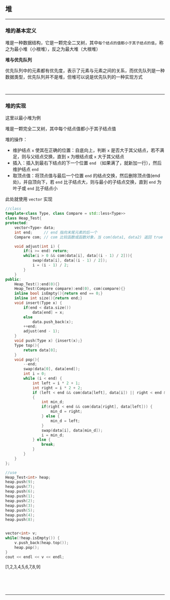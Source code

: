 <!-- @import "_pre.css" -->


## 堆

<hr class=short>

### 堆的基本定义

堆是一种数据结构，它是一颗完全二叉树，其中`每个结点的值都小于其子结点的值`，称之为最小堆（小根堆），反之为最大堆（大根堆）

**堆与优先队列**

优先队列中的元素都有优先度，表示了元素与元素之间的关系，而优先队列是一种数据类型，优先队列并不是堆，但堆可以说是优先队列的一种实现方式

<br><hr class=short>

### 堆的实现

这里以最小堆为例

堆是一颗完全二叉树，其中每个结点值都小于其子结点值

堆的操作：

- 维护结点 `x` 使其在正确的位置：自底向上，判断 `x` 是否大于其父结点，若不满足，则与父结点交换，直到 `x` 为根结点或 `x` 大于其父结点
- 插入：插入到最右下结点的下一个位置 `end` （如果满了，就新加一行），然后维护结点 `end`
- 取顶点值：将顶点值与最后一个位置 `end` 的结点交换，然后删除顶点值(end处)，并自顶向下，若 `end` 比子结点大，则与最小的子结点交换，直到 `end` 为叶子或 `end` 比子结点小

此处就使用 `vector` 实现

```cpp {cmd=run}
//class
template<class Type, class Compare = std::less<Type>>
class Heap_Test{
protected:
    vector<Type> data;
    int end;     // end 指向末尾元素的后一个
    Compare com; // com 比较函数或函数对象，当 com(data1, data2) 返回 true 时，data1 比 data2 接近堆顶

    void adjust(int i) {
        if(i >= end) return;
        while(i > 0 && com(data[i], data[(i - 1) / 2])){
            swap(data[i], data[(i - 1) / 2]);
            i = (i - 1) / 2;
        }
    }
public:
    Heap_Test():end(0){}
    Heap_Test(Compare compare):end(0), com(compare){}
    inline bool isEmpty(){return end == 0;}
    inline int size(){return end;}
    void insert(Type x) {
        if(end < data.size())
            data[end] = x;
        else
            data.push_back(x);
        ++end;
        adjust(end - 1);
    }
    void push(Type x) {insert(x);}
    Type top(){
        return data[0];
    }
    void pop(){
        --end;
        swap(data[0], data[end]);
        int i = 0;
        while (i < end) {
            int left = i * 2 + 1;
            int right = i * 2 + 2;
            if (left < end && com(data[left], data[i]) || right < end && com(data[right], data[i]))
            {
                int min_d;
                if(right < end && com(data[right], data[left])) {
                    min_d = right;
                } else {
                    min_d = left;
                }
                swap(data[i], data[min_d]);
                i = min_d;
            } else {
                break;
            }
        }
    }
};

```
```cpp {cmd=run continue modify_source}
//use
Heap_Test<int> heap;
heap.push(9);
heap.push(7);
heap.push(6);
heap.push(1);
heap.push(2);
heap.push(3);
heap.push(5);
heap.push(4);
heap.push(8);


vector<int> v;
while(!heap.isEmpty()) {
    v.push_back(heap.top());
    heap.pop();
}
cout << endl << v << endl;
```

<!-- code_chunk_output -->


[1,2,3,4,5,6,7,8,9]


<!-- /code_chunk_output -->


<br>
<br>
<br>

---


